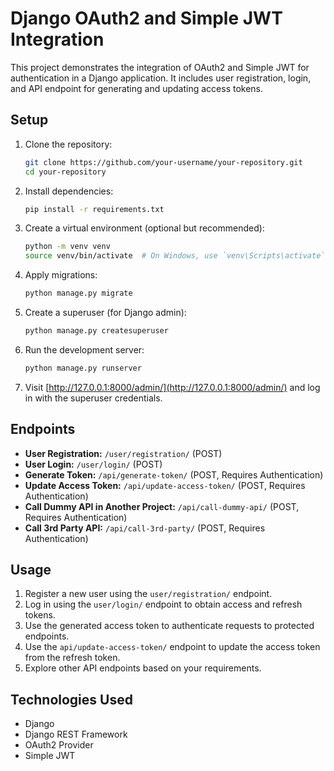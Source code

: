 # Django OAuth2 and Simple JWT Integration

This project demonstrates the integration of OAuth2 and Simple JWT for authentication in a Django application. It includes user registration, login, and API endpoint for generating and updating access tokens.

## Setup

1. Clone the repository:

    ```bash
    git clone https://github.com/your-username/your-repository.git
    cd your-repository
    ```

2. Install dependencies:

    ```bash
    pip install -r requirements.txt
    ```

3. Create a virtual environment (optional but recommended):

    ```bash
    python -m venv venv
    source venv/bin/activate  # On Windows, use `venv\Scripts\activate`
    ```

4. Apply migrations:

    ```bash
    python manage.py migrate
    ```

5. Create a superuser (for Django admin):

    ```bash
    python manage.py createsuperuser
    ```

6. Run the development server:

    ```bash
    python manage.py runserver
    ```

7. Visit [http://127.0.0.1:8000/admin/](http://127.0.0.1:8000/admin/) and log in with the superuser credentials.

## Endpoints

- **User Registration:** `/user/registration/` (POST)
- **User Login:** `/user/login/` (POST)
- **Generate Token:** `/api/generate-token/` (POST, Requires Authentication)
- **Update Access Token:** `/api/update-access-token/` (POST, Requires Authentication)
- **Call Dummy API in Another Project:** `/api/call-dummy-api/` (POST, Requires Authentication)
- **Call 3rd Party API:** `/api/call-3rd-party/` (POST, Requires Authentication)

## Usage

1. Register a new user using the `user/registration/` endpoint.
2. Log in using the `user/login/` endpoint to obtain access and refresh tokens.
3. Use the generated access token to authenticate requests to protected endpoints.
4. Use the `api/update-access-token/` endpoint to update the access token from the refresh token.
5. Explore other API endpoints based on your requirements.


## Technologies Used

- Django
- Django REST Framework
- OAuth2 Provider
- Simple JWT


